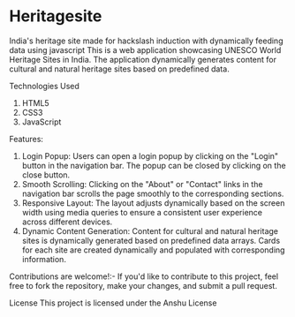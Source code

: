 # Heritagesite
India's heritage site made for hackslash induction with dynamically feeding data using javascript
This is a web application showcasing UNESCO World Heritage Sites in India. The application dynamically generates content for cultural and natural heritage sites based on predefined data.

Technologies Used
1. HTML5
2. CSS3
3. JavaScript

Features:
1. Login Popup: Users can open a login popup by clicking on the "Login" button in the navigation bar. The popup can be closed by clicking on the close button.
2. Smooth Scrolling: Clicking on the "About" or "Contact" links in the navigation bar scrolls the page smoothly to the corresponding sections.
3. Responsive Layout: The layout adjusts dynamically based on the screen width using media queries to ensure a consistent user experience across different devices.
4. Dynamic Content Generation: Content for cultural and natural heritage sites is dynamically generated based on predefined data arrays. Cards for each site are created dynamically and populated with corresponding information.


Contributions are welcome!:-
If you'd like to contribute to this project, feel free to fork the repository, make your changes, and submit a pull request.

License
This project is licensed under the Anshu License

